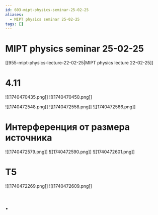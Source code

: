 ```yaml
---
id: 603-mipt-physics-seminar-25-02-25
aliases:
  - MIPT physics seminar 25-02-25
tags: []
---
```


# MIPT physics seminar 25-02-25

[[955-mipt-physics-lecture-22-02-25|MIPT physics lecture 22-02-25]]

# 4.11

![[1740470435.png]]
![[1740470450.png]]

![[1740472548.png]]
![[1740472558.png]]
![[1740472566.png]]

# Интерференция от размера источника

![[1740472579.png]]
![[1740472590.png]]
![[1740472601.png]]

# T5

![[1740472269.png]]
![[1740472609.png]]

# .
